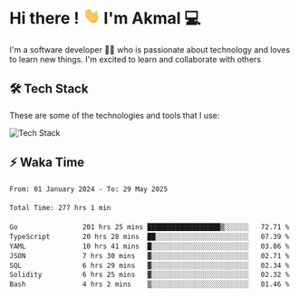 # Hi there ! <img src="https://github.com/ABSphreak/ABSphreak/blob/master/gifs/Hi.gif" width="30"> I'm Akmal  💻

I'm a software developer 👨‍💻 who is passionate about technology and loves to learn new things. I'm excited to learn and collaborate with others

## 🛠️ Tech Stack

These are some of the technologies and tools that I use:

![Tech Stack](https://skillicons.dev/icons?i=typescript,nodejs,javascript,express,nest,sequelize,go,rabbitmq,python,solidity,react,vue,next,nuxtjs,webpack,vite,tailwindcss,bootstrap,css,scss,html,vercel,firebase,heroku,netlify,docker,postgresql,mongodb,redis,mysql,graphql,git,github,gitlab,vscode,figma,postman,pytorch,tensorflow,bash)

## ⚡ Waka Time
<!--START_SECTION:waka-->

```txt
From: 01 January 2024 - To: 29 May 2025

Total Time: 277 hrs 1 min

Go                201 hrs 25 mins ██████████████████▒░░░░░░   72.71 %
TypeScript        20 hrs 28 mins  ██░░░░░░░░░░░░░░░░░░░░░░░   07.39 %
YAML              10 hrs 41 mins  █░░░░░░░░░░░░░░░░░░░░░░░░   03.86 %
JSON              7 hrs 30 mins   ▓░░░░░░░░░░░░░░░░░░░░░░░░   02.71 %
SQL               6 hrs 29 mins   ▓░░░░░░░░░░░░░░░░░░░░░░░░   02.34 %
Solidity          6 hrs 25 mins   ▓░░░░░░░░░░░░░░░░░░░░░░░░   02.32 %
Bash              4 hrs 2 mins    ▒░░░░░░░░░░░░░░░░░░░░░░░░   01.46 %
```

<!--END_SECTION:waka-->


